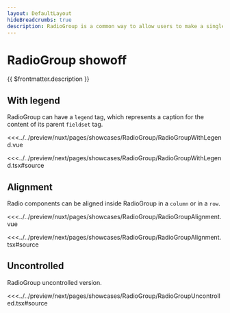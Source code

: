 ```yaml
---
layout: DefaultLayout
hideBreadcrumbs: true
description: RadioGroup is a common way to allow users to make a single selection from a list of radios. It is a wrapper for Radio components.
---
```


# RadioGroup showoff

{{ $frontmatter.description }}

## With legend

RadioGroup can have a `legend` tag, which represents a caption for the content of its parent `fieldset` tag.

<Showcase showcase-name="RadioGroup/RadioGroupWithLegend">

<!-- vue -->
<<<../../preview/nuxt/pages/showcases/RadioGroup/RadioGroupWithLegend.vue
<!-- end vue -->
<!-- react -->
<<<../../preview/next/pages/showcases/RadioGroup/RadioGroupWithLegend.tsx#source
<!-- end react -->

</Showcase>

## Alignment

Radio components can be aligned inside RadioGroup in a `column` or in a `row`.

<Showcase showcase-name="RadioGroup/RadioGroupAlignment" >

<!-- vue -->
<<<../../preview/nuxt/pages/showcases/RadioGroup/RadioGroupAlignment.vue
<!-- end vue -->
<!-- react -->
<<<../../preview/next/pages/showcases/RadioGroup/RadioGroupAlignment.tsx#source
<!-- end react -->

</Showcase>

<!-- react -->
## Uncontrolled

RadioGroup uncontrolled version.

<Showcase showcase-name="RadioGroup/RadioGroupUncontrolled" >

<<<../../preview/next/pages/showcases/RadioGroup/RadioGroupUncontrolled.tsx#source

</Showcase>
<!-- end react -->

